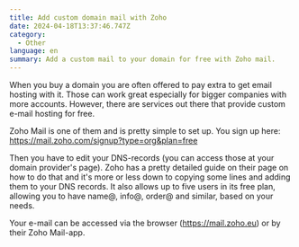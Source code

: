 ```yaml
---
title: Add custom domain mail with Zoho
date: 2024-04-18T13:37:46.747Z
category:
  - Other
language: en
summary: Add a custom mail to your domain for free with Zoho mail.
---
```


When you buy a domain you are often offered to pay extra to get email hosting with it. Those can work great especially for bigger companies with more accounts. However, there are services out there that provide custom e-mail hosting for free.

Zoho Mail is one of them and is pretty simple to set up. You sign up here:
https://mail.zoho.com/signup?type=org&plan=free

Then you have to edit your DNS-records (you can access those at your domain provider's page). Zoho has a pretty detailed guide on their page on how to do that and it's more or less down to copying some lines and adding them to your DNS records. It also allows up to five users in its free plan, allowing you to have name@, info@, order@ and similar, based on your needs.

Your e-mail can be accessed via the browser (https://mail.zoho.eu) or by their Zoho Mail-app.
